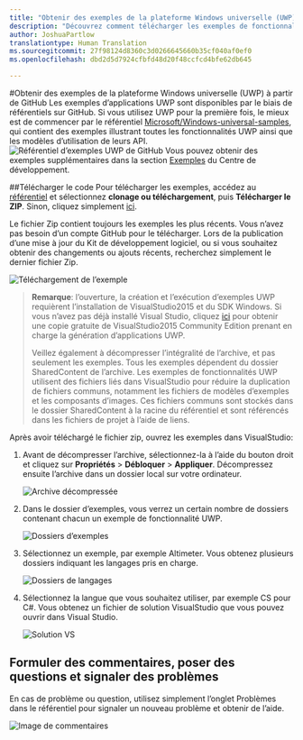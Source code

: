 ```yaml
---
title: "Obtenir des exemples de la plateforme Windows universelle (UWP) à partir de GitHub"
description: "Découvrez comment télécharger les exemples de fonctionnalités UWP à partir de GitHub"
author: JoshuaPartlow
translationtype: Human Translation
ms.sourcegitcommit: 27f98124d8360c3d0266645660b35cf040af0ef0
ms.openlocfilehash: dbd2d5d7924cfbfd48d20f48ccfcd4bfe62db645

---
```


#Obtenir des exemples de la plateforme Windows universelle (UWP) à partir de GitHub
Les exemples d’applications UWP sont disponibles par le biais de référentiels sur GitHub. Si vous utilisez UWP pour la première fois, le mieux est de commencer par le référentiel [Microsoft/Windows-universal-samples](https://github.com/Microsoft/Windows-universal-samples), qui contient des exemples illustrant toutes les fonctionnalités UWP ainsi que les modèles d’utilisation de leurs API.  
![Référentiel d’exemples UWP de GitHub](images/GitHubUWPSamplesPage.png) Vous pouvez obtenir des exemples supplémentaires dans la section [Exemples](https://developer.microsoft.com/windows/samples) du Centre de développement.  

##Télécharger le code
Pour télécharger les exemples, accédez au [référentiel](https://github.com/Microsoft/Windows-universal-samples) et sélectionnez **clonage ou téléchargement**, puis **Télécharger le ZIP**. Sinon, cliquez simplement [ici](https://github.com/Microsoft/Windows-universal-samples/archive/master.zip).

Le fichier Zip contient toujours les exemples les plus récents. Vous n’avez pas besoin d’un compte GitHub pour le télécharger. Lors de la publication d’une mise à jour du Kit de développement logiciel, ou si vous souhaitez obtenir des changements ou ajouts récents, recherchez simplement le dernier fichier Zip.

![Téléchargement de l’exemple](images/SamplesDownloadButton.png)


> **Remarque**: l’ouverture, la création et l’exécution d’exemples UWP requièrent l’installation de VisualStudio2015 et du SDK Windows. Si vous n’avez pas déjà installé Visual Studio, cliquez [ici](http://go.microsoft.com/fwlink/p/?LinkID=280676) pour obtenir une copie gratuite de VisualStudio2015 Community Edition prenant en charge la génération d’applications UWP.  
>
> Veillez également à décompresser l’intégralité de l’archive, et pas seulement les exemples. Tous les exemples dépendent du dossier SharedContent de l’archive. Les exemples de fonctionnalités UWP utilisent des fichiers liés dans VisualStudio pour réduire la duplication de fichiers communs, notamment les fichiers de modèles d’exemples et les composants d’images. Ces fichiers communs sont stockés dans le dossier SharedContent à la racine du référentiel et sont référencés dans les fichiers de projet à l’aide de liens.

Après avoir téléchargé le fichier zip, ouvrez les exemples dans VisualStudio:

1.  Avant de décompresser l’archive, sélectionnez-la à l’aide du bouton droit et cliquez sur **Propriétés** > **Débloquer** > **Appliquer**. Décompressez ensuite l’archive dans un dossier local sur votre ordinateur.

    ![Archive décompressée](images/SamplesUnzip1.png)
2.  Dans le dossier d’exemples, vous verrez un certain nombre de dossiers contenant chacun un exemple de fonctionnalité UWP.

    ![Dossiers d’exemples](images/SamplesUnzip2.png)

3.  Sélectionnez un exemple, par exemple Altimeter. Vous obtenez plusieurs dossiers indiquant les langages pris en charge.

    ![Dossiers de langages](images/SamplesUnzip3.png)

4.  Sélectionnez la langue que vous souhaitez utiliser, par exemple CS pour C\#. Vous obtenez un fichier de solution VisualStudio que vous pouvez ouvrir dans Visual Studio.

    ![Solution VS](images/SamplesUnzip4.png)

## Formuler des commentaires, poser des questions et signaler des problèmes

En cas de problème ou question, utilisez simplement l’onglet Problèmes dans le référentiel pour signaler un nouveau problème et obtenir de l’aide.

![Image de commentaires](images/GitHubUWPSamplesFeedback.png)



<!--HONumber=Nov16_HO1-->


